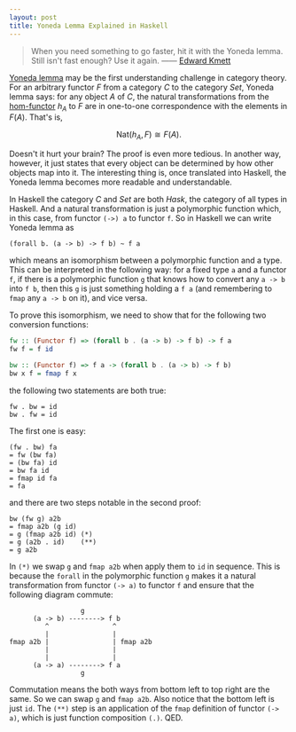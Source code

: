 ```yaml
---
layout: post
title: Yoneda Lemma Explained in Haskell
---
```


> When you need something to go faster, hit it with the Yoneda lemma.
> Still isn't fast enough? Use it again.
> —— [Edward Kmett](https://twitter.com/kmett/status/546533863636627456)

[Yoneda lemma](https://en.wikipedia.org/wiki/Yoneda_lemma)
may be the first understanding challenge in category theory.
For an arbitrary functor $F$ from a category $C$ to the category $Set$,
Yoneda lemma says:
for any object $A$ of $C$, the natural transformations from
the [hom-functor](http://ncatlab.org/nlab/show/hom-functor) $h_A$ to $F$
are in one-to-one correspondence with the elements in $F(A)$.
That's is,

$$ \mathrm{Nat}(h_A,F) \cong F(A). $$

Doesn't it hurt your brain? The proof is even more tedious.
In another way, however, it just states that every object
can be determined by how other objects map into it.
The interesting thing is, once translated into Haskell,
the Yoneda lemma becomes more readable and understandable.

In Haskell the category $C$ and $Set$ are both $Hask$,
the category of all types in Haskell.
And a natural transformation is just a polymorphic function which,
in this case, from functor `(->) a` to functor `f`.
So in Haskell we can write Yoneda lemma as

    (forall b. (a -> b) -> f b) ~ f a

which means an isomorphism between a polymorphic function and a type.
This can be interpreted in the following way: for a fixed type `a` and a functor `f`,
if there is a polymorphic function `g` that knows how to convert any `a -> b` into `f b`,
then this `g` is just something holding a `f a`
(and remembering to `fmap` any `a -> b` on it), and vice versa.

To prove this isomorphism, we need to show that for the following two conversion functions:

```haskell
fw :: (Functor f) => (forall b . (a -> b) -> f b) -> f a
fw f = f id

bw :: (Functor f) => f a -> (forall b . (a -> b) -> f b)
bw x f = fmap f x
```

the following two statements are both true:

```
fw . bw = id
bw . fw = id
```

The first one is easy:

```
(fw . bw) fa
= fw (bw fa)
= (bw fa) id
= bw fa id
= fmap id fa
= fa
```

and there are two steps notable in the second proof:

```
bw (fw g) a2b
= fmap a2b (g id)
= g (fmap a2b id) (*)
= g (a2b . id)    (**)
= g a2b
```

In `(*)` we swap `g` and `fmap a2b` when apply them to `id` in sequence.
This is because the `forall` in the polymorphic function `g`
makes it a natural transformation from functor `(-> a)` to functor `f`
and ensure that the following diagram commute:

```
                  g
      (a -> b) --------> f b
         ^                ^
         |                |
fmap a2b |                | fmap a2b
         |                |
         |                |
      (a -> a) --------> f a
                  g
```

Commutation means the both ways from bottom left to top right are the same.
So we can swap `g` and `fmap a2b`. Also notice that the bottom left is just `id`.
The `(**)` step is an application of the `fmap` definition of functor `(-> a)`,
which is just function composition `(.)`. QED.
